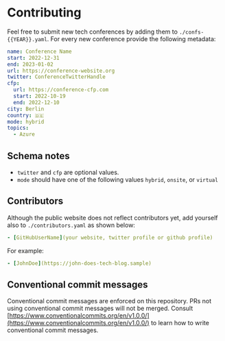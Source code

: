 # Contributing

Feel free to submit new tech conferences by adding them to `./confs-{{YEAR}}.yaml`. For every new conference provide the following metadata:

```yaml
name: Conference Name
start: 2022-12-31
end: 2023-01-02
url: https://conference-website.org
twitter: ConferenceTwitterHandle
cfp:
  url: https://conference-cfp.com
  start: 2022-10-19
  end: 2022-12-10
city: Berlin
country: 🇩🇪
mode: hybrid
topics: 
  - Azure
```

## Schema notes

- `twitter` and `cfp` are optional values.
- `mode` should have one of the following values `hybrid`, `onsite`, or `virtual`

## Contributors

Although the public website does not reflect contributors yet, add yourself also to `./contributors.yaml` as shown below:

```yaml
- [GitHubUserName](your website, twitter profile or github profile)
```

For example:

```yaml
- [JohnDoe](https://john-does-tech-blog.sample)
```

## Conventional commit messages

Conventional commit messages are enforced on this repository. PRs not using conventional commit messages will not be merged. Consult [https://www.conventionalcommits.org/en/v1.0.0/](https://www.conventionalcommits.org/en/v1.0.0/) to learn how to write conventional commit messages.
